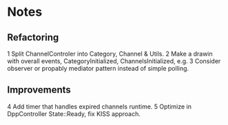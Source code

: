 # Notes

## Refactoring
  1 Split ChannelControler into Category, Channel & Utils.
  2 Make a drawin with overall events, CategoryInitialized, ChannelsInitialized, e.g.
  3 Consider observer or propably mediator pattern instead of simple polling.

## Improvements
  4 Add timer that handles expired channels runtime.
  5 Optimize in DppController State::Ready, fix KISS approach. 
